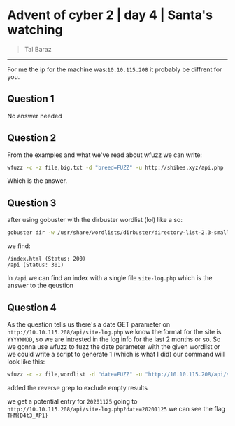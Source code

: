 # Advent of cyber 2 | day 4 | Santa's watching 

> Tal Baraz

--------

For me the ip for the machine was:`10.10.115.208` it probably be diffrent for you.

## Question 1
No answer needed

## Question 2
From the examples and what we've read about wfuzz we can write:
```bash
wfuzz -c -z file,big.txt -d "breed=FUZZ" -u http://shibes.xyz/api.php
```
Which is the answer.

## Question 3
after using gobuster with the dirbuster wordlist (lol) like a so:
```bash
gobuster dir -w /usr/share/wordlists/dirbuster/directory-list-2.3-small.txt -x php,txt,html -u http://10.10.115.208/
```
we find:
```
/index.html (Status: 200)
/api (Status: 301)
``` 
In `/api` we can find an index with a single file `site-log.php` 
which is the answer to the qeustion

## Question 4
As the question tells us there's a date GET parameter on `http://10.10.115.208/api/site-log.php`
we know the format for the site is `YYYYMMDD`, so we are intrested in the log info for the last 2 months or so.
So we gonna use wfuzz to fuzz the date parameter with the given wordlist
or
we could write a script to generate 1 (which is what I did)
our command will look like this:
```bash
wfuzz -c -z file,wordlist -d "date=FUZZ" -u "http://10.10.115.208/api/site-log.php" | grep -v "0 Ch"
```
added the reverse grep to exclude empty results

we get a potential entry for `20201125`
going to `http://10.10.115.208/api/site-log.php?date=20201125` we can see the flag `THM{D4t3_AP1}`